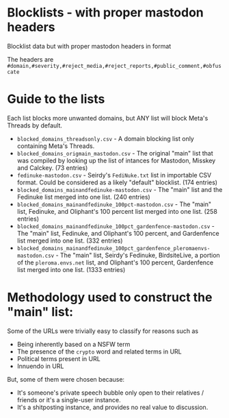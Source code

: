 # Blocklists - with proper mastodon headers
Blocklist data but with proper mastodon headers in format

The headers are `#domain,#severity,#reject_media,#reject_reports,#public_comment,#obfuscate`
# Guide to the lists
Each list blocks more unwanted domains, but ANY list will block Meta's Threads by default.
* `blocked_domains_threadsonly.csv` - A domain blocking list only containing Meta's Threads. 
* `blocked_domains_origmain_mastodon.csv` - The original "main" list that was compiled by looking up the list of intances for Mastodon, Misskey and Calckey. (73 entries)
* `fedinuke-mastodon.csv` - Seirdy's `FediNuke.txt` list in importable CSV format. Could be considered as a likely "default" blocklist. (174 entries)
* `blocked_domains_mainandfedinuke-mastodon.csv` - The "main" list and the Fedinuke list merged into one list. (240 entries)
* `blocked_domains_mainandfedinuke_100pct-mastodon.csv` - The "main" list, Fedinuke, and Oliphant's 100 percent list merged into one list. (258 entries)
* `blocked_domains_mainandfedinuke_100pct_gardenfence-mastodon.csv` - The "main" list, Fedinuke, and Oliphant's 100 percent, and Gardenfence list merged into one list. (332 entries)
* `blocked_domains_mainandfedinuke_100pct_gardenfence_pleromaenvs-mastodon.csv` - The "main" list, Seirdy's Fedinuke, BirdsiteLive, a portion of the `pleroma.envs.net` list, and Oliphant's 100 percent, Gardenfence list merged into one list. (1333 entries)

# Methodology used to construct the "main" list:
Some of the URLs were trivially easy to classify for reasons such as
* Being inherently based on a NSFW term
* The presence of the `crypto` word and related terms in URL
* Political terms present in URL
* Innuendo in URL
  
But, some of them were chosen because:
* It's someone's private speech bubble only open to their relatives / friends or it's a single-user instance.
* It's a shitposting instance, and provides no real value to discussion.   
